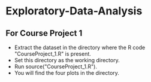 # Exploratory-Data-Analysis

## For Course Project 1

  * Extract the dataset in the directory where the R code "CourseProject_1.R" is present.
  * Set this directory as the working directory.
  * Run source("CourseProject_1.R").
  * You will find the four plots in the directory. 
